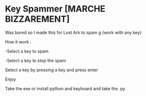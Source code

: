 # Key Spammer [MARCHE BIZZAREMENT]

Was bored so I made this for Lost Ark to spam g (work with any key)

How it work :

  -Select a key to spam
  
  -Select a key to stop the spam
  
  Select a key by pressing a key and press enter

Enjoy

Take the exe or install python and keyboard and take the .py 
